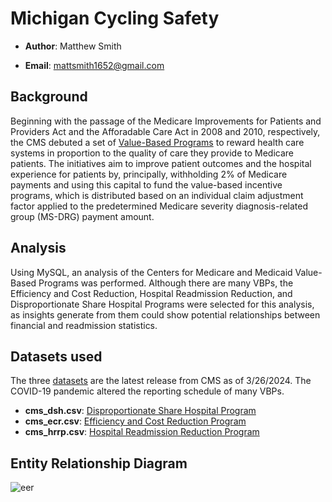 # Michigan Cycling Safety

- **Author**: Matthew Smith

- **Email**: mattsmith1652@gmail.com

## Background
Beginning with the passage of the Medicare Improvements for Patients and Providers Act and the Afforadable Care Act in 2008 and 2010, respectively, the CMS debuted a set of [Value-Based Programs](https://www.cms.gov/medicare/quality/value-based-programs) to reward health care systems in proportion to the quality of care they provide to Medicare patients. The initiatives aim to improve patient outcomes and the hospital experience for patients by, principally, withholding 2% of Medicare payments and using this capital to fund the value-based incentive programs, which is distributed based on an individual claim adjustment factor applied to the predetermined Medicare severity diagnosis-related group (MS-DRG) payment amount.

## Analysis
Using MySQL, an analysis of the Centers for Medicare and Medicaid Value-Based Programs was performed. Although there are many VBPs, the Efficiency and Cost Reduction, Hospital Readmission Reduction, and Disproportionate Share Hospital Programs were selected for this analysis, as insights generate from them could show potential relationships between financial and readmission statistics.


## Datasets used
The three [datasets](cms_vbi/csv) are the latest release from CMS as of 3/26/2024. The COVID-19 pandemic altered the reporting schedule of many VBPs.
- **cms_dsh.csv**: [Disproportionate Share Hospital Program](https://www.cms.gov/medicare/payment/prospective-payment-systems/acute-inpatient-pps/disproportionate-share-hospital-dsh)
- **cms_ecr.csv**: [Efficiency and Cost Reduction Program](https://data.cms.gov/provider-data/dataset/su9h-3pvj)
- **cms_hrrp.csv**: [Hospital Readmission Reduction Program](https://www.cms.gov/medicare/quality/value-based-programs/hospital-readmissions)


## Entity Relationship Diagram
![eer](/assets/cms_eer.png)

